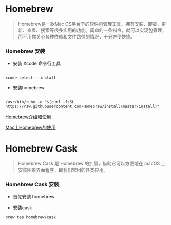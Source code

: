 # Homebrew

> Homebrew是一款Mac OS平台下的软件包管理工具，拥有安装、卸载、更新、查看、搜索等很多实用的功能。简单的一条指令，就可以实现包管理，而不用你关心各种依赖和文件路径的情况，十分方便快捷。

### Homebrew 安装

- 安装 Xcode 命令行工具

```shell

xcode-select --install

```
- 安装homebrew

```shell

/usr/bin/ruby -e "$(curl -fsSL https://raw.githubusercontent.com/Homebrew/install/master/install)"

```

[Homebrew介绍和使用][1]

[Mac上Homebrew的使用][2]


# Homebrew Cask

>  Homebrew Cask 是 Homebrew 的扩展，借助它可以方便地在 macOS 上安装图形界面程序，即我们常用的各类应用。

### Homebrew Cask 安装

- 首先安装 homebrew

- 安装cask

``` shell
brew tap homebrew/cask
```

[1]:https://www.jianshu.com/p/de6f1d2d37bf

[2]:https://blog.csdn.net/delphiwcdj/article/details/19679891